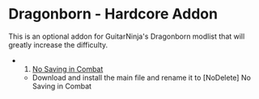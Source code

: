# Dragonborn - Hardcore Addon
This is an optional addon for GuitarNinja's Dragonborn modlist that will greatly increase the difficulty. 

- 1. [No Saving in Combat](https://www.nexusmods.com/skyrimspecialedition/mods/29914)
  - Download and install the main file and rename it to [NoDelete] No Saving in Combat
